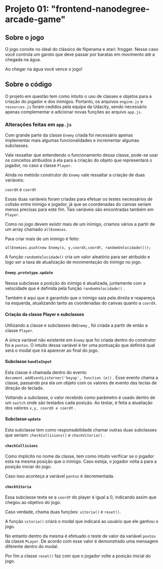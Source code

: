 # Projeto 01: "frontend-nanodegree-arcade-game"

## Sobre o jogo

  O jogo consite no ideal do clássico de fliperama e atari: frogger. Nesse caso você controla um garoto que deve passar por baratas em movimento até a chegada na água.

  Ao chegar na água você vence o jogo!

## Sobre o código

  O projeto em questão tem como intuito o uso de classes e objetos para a criação do jogador e dos inimigos. Portanto, os arquivos ```engine.js``` e ```resources.js``` foram cedidos pela equipe da Udacity, sendo necessário apenas complementar e adicionar novas funções ao arquivo ```app.js```.

### Alterações feitas em ```app.js```

  Com grande parte da classe ```Enemy``` criada foi necessário apenas implementar mais algumas funcionalidades e incrementar algumas subclasses.

  Vale ressaltar que entendendo o funcionamento dessa classe, pode-se usar os conceitos atribuídos à ela para a criação do objeto que representará o jogador, no caso a classe ```Player```.

  Ainda no metódo construtor do ```Enemy``` vale ressaltar a criação de duas variáveis:

  ```coordX``` e ````coordY````

  Essas duas variáveis foram criadas para efetuar os testes necessários de colisão entre inimigo e jogador, já que as coordenadas do canvas seriam menos precisas para este fim. Tais variáveis são encontradas também em ```Player```.

  Como no jogo devem existir mais de um inimigo, criamos vários a partir de um array chamado ```allEnemies```.

  Para criar mais de um inimigo é feito:

  ```
  allEnemies.push(new Enemy(x, y,coordX,coordY, randomVelocidade()));
  ```

  A função ```randomVelocidade()``` cria um valor aleatório para ser atribuído e logo ser a taxa de atualização de movimentação do inimigo no jogo.

#### ```Enemy.prototype.update```

  Nessa subclasse a posição do inimigo é atualizada, juntamente com a velocidade que é definida pela função ```randomVelocidade()``` .

  Também é aqui que é garantido que o inimigo saia pela direita e reapareça na esquerda, atualizando tanto as coordenadas do canvas quanto a ```coordX```.

#### Criação da classe Player e subclasses

  Utilizando a classe e subclasses de```Enemy``` , foi criada a partir de então a classe ```Player```.

  A única variável não existente em ```Enemy``` que foi criada dentro do construtor foi a ```pontos```. O intuito dessa variável é ter uma pontuação que definirá qual será o modal que irá aparecer ao final do jogo.

  #### Subclasse ```handleInput```

  Esta classe é chamada dentro do evento ```document.addEventListerner('keyup', function (e))``` . Esse evento chama a classe, passando pra ela um objeto com os valores de evento das teclas de direção do teclado.

  Voltando a subclasse, o valor recebido como parâmetro é usado dentro de um ```switch``` onde são testados cada posição. Ao testar, é feita a atualiação dos valores ```x,y, coordX e coordY``` .

#### Subclasse ```update```

  Esta subclasse tem como responsabilidade chamar outras duas subclasses que seriam: ```checkCollisions()``` e ```checkVitoria()``` .

#### ```checkCollisions```

  Como implicito no nome da classe, tem como intuito verificar se o jogador esta na mesma posição que o inimigo. Caso esteja, o jogador volta a para a posição iniciar do jogo.

  Caso isso aconteça a variável ```pontos``` é decrementada.

  #### ```checkVitoria```

  Essa subclasse testa se a ```coordY``` do player é igual a 0, indicando assim que chegou ao objetivo do jogo.

  Caso verdade, chama duas funções: ```vitoria()``` e ```reset()```.

  A função ```vitoria()``` criará o modal que indicará ao usuário que ele ganhou o jogo.

  No entanto dentro da mesma é efetuado o teste de valor da variável ```pontos``` da classe ```PLayer```. De acordo com esse valor é demonstrado uma mensagem diferente dentro do modal.

  Por fim a classe ```reset()``` faz com que o jogador volte a posição inicial do jogo.
